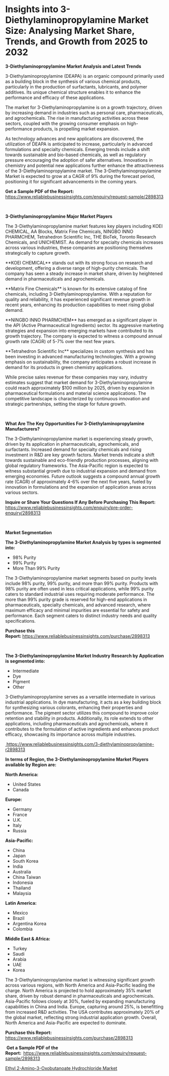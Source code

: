 <p><h1>Insights into 3-Diethylaminopropylamine Market Size: Analysing Market Share, Trends, and Growth from 2025 to 2032</h1></p><p><strong>3-Diethylaminopropylamine Market Analysis and Latest Trends</strong></p>
<p><p>3-Diethylaminopropylamine (DEAPA) is an organic compound primarily used as a building block in the synthesis of various chemical products, particularly in the production of surfactants, lubricants, and polymer additives. Its unique chemical structure enables it to enhance the performance and efficacy of these applications. </p><p>The market for 3-Diethylaminopropylamine is on a growth trajectory, driven by increasing demand in industries such as personal care, pharmaceuticals, and agrochemicals. The rise in manufacturing activities across these sectors, coupled with the growing consumer emphasis on high-performance products, is propelling market expansion. </p><p>As technology advances and new applications are discovered, the utilization of DEAPA is anticipated to increase, particularly in advanced formulations and specialty chemicals. Emerging trends include a shift towards sustainable and bio-based chemicals, as well as regulatory pressure encouraging the adoption of safer alternatives. Innovations in chemistry and potential new applications further enhance the attractiveness of the 3-Diethylaminopropylamine market. The 3-Diethylaminopropylamine Market is expected to grow at a CAGR of 9% during the forecast period, positioning it for significant advancements in the coming years.</p></p>
<p><strong>Get a Sample PDF of the Report:&nbsp;</strong> <a href="https://www.reliablebusinessinsights.com/enquiry/request-sample/2898313?utm_campaign=3080&utm_medium=2&utm_source=Github&utm_content=ia&utm_term=15032025&utm_id=3-diethylaminopropylamine">https://www.reliablebusinessinsights.com/enquiry/request-sample/2898313</a></p>
<p>&nbsp;</p>
<p><strong>3-Diethylaminopropylamine Major Market Players</strong></p>
<p><p>The 3-Diethylaminopropylamine market features key players including KOEI CHEMICAL, AA Blocks, Matrix Fine Chemicals, NINGBO INNO PHARMCHEM, Tetrahedron Scientific Inc, THE BioTek, Toronto Research Chemicals, and UNICHEMIST. As demand for specialty chemicals increases across various industries, these companies are positioning themselves strategically to capture growth.</p><p>**KOEI CHEMICAL** stands out with its strong focus on research and development, offering a diverse range of high-purity chemicals. The company has seen a steady increase in market share, driven by heightened demand in pharmaceuticals and agrochemicals.</p><p>**Matrix Fine Chemicals** is known for its extensive catalog of fine chemicals, including 3-Diethylaminopropylamine. With a reputation for quality and reliability, it has experienced significant revenue growth in recent years, enhancing its production capabilities to meet rising global demand.</p><p>**NINGBO INNO PHARMCHEM** has emerged as a significant player in the API (Active Pharmaceutical Ingredients) sector. Its aggressive marketing strategies and expansion into emerging markets have contributed to its growth trajectory. The company is expected to witness a compound annual growth rate (CAGR) of 5-7% over the next few years.</p><p>**Tetrahedron Scientific Inc** specializes in custom synthesis and has been investing in advanced manufacturing technologies. With a growing emphasis on sustainability, the company anticipates a robust increase in demand for its products in green chemistry applications.</p><p>While precise sales revenue for these companies may vary, industry estimates suggest that market demand for 3-Diethylaminopropylamine could reach approximately $100 million by 2025, driven by expansion in pharmaceutical formulations and material science applications. The competitive landscape is characterized by continuous innovation and strategic partnerships, setting the stage for future growth.</p></p>
<p>&nbsp;</p>
<p><strong>What Are The Key Opportunities For 3-Diethylaminopropylamine Manufacturers?</strong></p>
<p><p>The 3-Diethylaminopropylamine market is experiencing steady growth, driven by its application in pharmaceuticals, agrochemicals, and surfactants. Increased demand for specialty chemicals and rising investment in R&D are key growth factors. Market trends indicate a shift towards sustainable and eco-friendly production processes, aligning with global regulatory frameworks. The Asia-Pacific region is expected to witness substantial growth due to industrial expansion and demand from emerging economies. Future outlook suggests a compound annual growth rate (CAGR) of approximately 4-6% over the next five years, fueled by innovation in formulations and the expansion of application areas across various sectors.</p></p>
<p><strong>Inquire or Share Your Questions If Any Before Purchasing This Report:</strong> <a href="https://www.reliablebusinessinsights.com/enquiry/pre-order-enquiry/2898313?utm_campaign=3080&utm_medium=2&utm_source=Github&utm_content=ia&utm_term=15032025&utm_id=3-diethylaminopropylamine">https://www.reliablebusinessinsights.com/enquiry/pre-order-enquiry/2898313</a></p>
<p>&nbsp;</p>
<p><strong>Market Segmentation</strong></p>
<p><strong>The 3-Diethylaminopropylamine Market Analysis by types is segmented into:</strong></p>
<p><ul><li>98% Purity</li><li>99% Purity</li><li>More Than 99% Purity</li></ul></p>
<p><p>The 3-Diethylaminopropylamine market segments based on purity levels include 98% purity, 99% purity, and more than 99% purity. Products with 98% purity are often used in less critical applications, while 99% purity caters to standard industrial uses requiring moderate performance. The more than 99% purity grade is reserved for high-end applications in pharmaceuticals, specialty chemicals, and advanced research, where maximum efficacy and minimal impurities are essential for safety and performance. Each segment caters to distinct industry needs and quality specifications.</p></p>
<p><strong>Purchase this Report:&nbsp;</strong><a href="https://www.reliablebusinessinsights.com/purchase/2898313?utm_campaign=3080&utm_medium=2&utm_source=Github&utm_content=ia&utm_term=15032025&utm_id=3-diethylaminopropylamine">https://www.reliablebusinessinsights.com/purchase/2898313</a></p>
<p>&nbsp;</p>
<p><strong>The 3-Diethylaminopropylamine Market Industry Research by Application is segmented into:</strong></p>
<p><ul><li>Intermediate</li><li>Dye</li><li>Pigment</li><li>Other</li></ul></p>
<p><p>3-Diethylaminopropylamine serves as a versatile intermediate in various industrial applications. In dye manufacturing, it acts as a key building block for synthesizing various colorants, enhancing their properties and performance. The pigment sector utilizes this compound to improve color retention and stability in products. Additionally, its role extends to other applications, including pharmaceuticals and agrochemicals, where it contributes to the formulation of active ingredients and enhances product efficacy, showcasing its importance across multiple industries.</p></p>
<p><a href="https://www.reliablebusinessinsights.com/3-diethylaminopropylamine-r2898313?utm_campaign=3080&utm_medium=2&utm_source=Github&utm_content=ia&utm_term=15032025&utm_id=3-diethylaminopropylamine">&nbsp;https://www.reliablebusinessinsights.com/3-diethylaminopropylamine-r2898313</a></p>
<p><strong>In terms of Region, the 3-Diethylaminopropylamine Market Players available by Region are:</strong></p>
<p>
    <p> <strong> North America: </strong>
        <ul>
            <li>United States</li>
            <li>Canada</li>
        </ul>
        </p> 
    <p> <strong> Europe: </strong>
        <ul>
            <li>Germany</li>
            <li>France</li>
            <li>U.K.</li>
            <li>Italy</li>
            <li>Russia</li>
        </ul>
        </p> 
    <p> <strong> Asia-Pacific: </strong>
        <ul>
            <li>China</li>
            <li>Japan</li>
            <li>South Korea</li>
            <li>India</li>
            <li>Australia</li>
            <li>China Taiwan</li>
            <li>Indonesia</li>
            <li>Thailand</li>
            <li>Malaysia</li>
        </ul>
        </p> 
    <p> <strong> Latin America: </strong>
        <ul>
            <li>Mexico</li>
            <li>Brazil</li>
            <li>Argentina Korea</li>
            <li>Colombia</li>
        </ul>
        </p> 
    <p> <strong> Middle East & Africa: </strong>
        <ul>
            <li>Turkey</li>
            <li>Saudi</li>
            <li>Arabia</li>
            <li>UAE</li>
            <li>Korea</li>
        </ul>
    </p>
    </p>
<p><p>The 3-Diethylaminopropylamine market is witnessing significant growth across various regions, with North America and Asia-Pacific leading the charge. North America is projected to hold approximately 35% market share, driven by robust demand in pharmaceuticals and agrochemicals. Asia-Pacific follows closely at 30%, fueled by expanding manufacturing capabilities in China and India. Europe, capturing around 25%, is benefitting from increased R&D activities. The USA contributes approximately 20% of the global market, reflecting strong industrial application growth. Overall, North America and Asia-Pacific are expected to dominate.</p></p>
<p><strong>Purchase this Report: </strong><a href="https://www.reliablebusinessinsights.com/purchase/2898313?utm_campaign=3080&utm_medium=2&utm_source=Github&utm_content=ia&utm_term=15032025&utm_id=3-diethylaminopropylamine">https://www.reliablebusinessinsights.com/purchase/2898313</a></p>
<p>&nbsp;<strong>Get a Sample PDF of the Report:&nbsp;&nbsp;</strong><a href="https://www.reliablebusinessinsights.com/enquiry/request-sample/2898313?utm_campaign=3080&utm_medium=2&utm_source=Github&utm_content=ia&utm_term=15032025&utm_id=3-diethylaminopropylamine">https://www.reliablebusinessinsights.com/enquiry/request-sample/2898313</a></p>
<p><strong></strong></p>
<p><p><a href="https://github.com/pidlisseas/Market-Research-Report-List-1/blob/main/ethyl-2-amino-3-oxobutanoate-hydrochloride-market.md?utm_campaign=3080&utm_medium=2&utm_source=Github&utm_content=ia&utm_term=15032025&utm_id=3-diethylaminopropylamine">Ethyl 2-Amino-3-Oxobutanoate Hydrochloride Market</a></p></p>